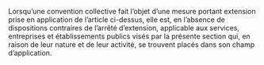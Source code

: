 Lorsqu’une convention collective fait l’objet d’une mesure portant extension prise en application de l’article ci-dessus, elle est, en l’absence de dispositions contraires de l’arrêté d’extension, applicable aux services, entreprises et établissements publics visés par la présente section qui, en raison de leur nature et de leur activité, se trouvent placés dans son champ d’application.